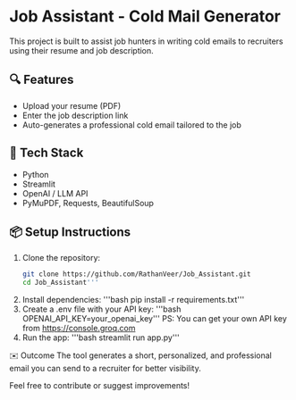 # Job Assistant - Cold Mail Generator

This project is built to assist job hunters in writing cold emails to recruiters using their resume and job description.

## 🔍 Features
- Upload your resume (PDF)
- Enter the job description link
- Auto-generates a professional cold email tailored to the job

## 🚀 Tech Stack
- Python
- Streamlit
- OpenAI / LLM API
- PyMuPDF, Requests, BeautifulSoup

## 📦 Setup Instructions
1. Clone the repository:
   ```bash
   git clone https://github.com/RathanVeer/Job_Assistant.git
   cd Job_Assistant'''
2. Install dependencies:
   '''bash
   pip install -r requirements.txt'''
3. Create a .env file with your API key:
   '''bash
   OPENAI_API_KEY=your_openai_key'''
   PS: You can get your own API key from https://console.groq.com
5. Run the app:
   '''bash
   streamlit run app.py'''

✉️ Outcome
The tool generates a short, personalized, and professional email you can send to a recruiter for better visibility.

Feel free to contribute or suggest improvements!
